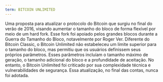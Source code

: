 ```yaml
---
term: BITCOIN UNLIMITED
---
```


Uma proposta para atualizar o protocolo do Bitcoin que surgiu no final do verão de 2016, visando aumentar o tamanho do bloco de forma flexível por meio de um hard fork. Esse fork foi apoiado pelos grandes blocos durante a Guerra do Tamanho do Bloco, notavelmente por Roger Ver. Diferente do Bitcoin Classic, o Bitcoin Unlimited não estabeleceu um limite superior para o tamanho do bloco, mas permitiu que os usuários definissem seus próprios parâmetros. Esses parâmetros incluíam o tamanho máximo de geração, o tamanho adicional do bloco e a profundidade de aceitação. No entanto, o Bitcoin Unlimited foi criticado por sua complexidade técnica e vulnerabilidades de segurança. Essa atualização, no final das contas, nunca foi adotada.